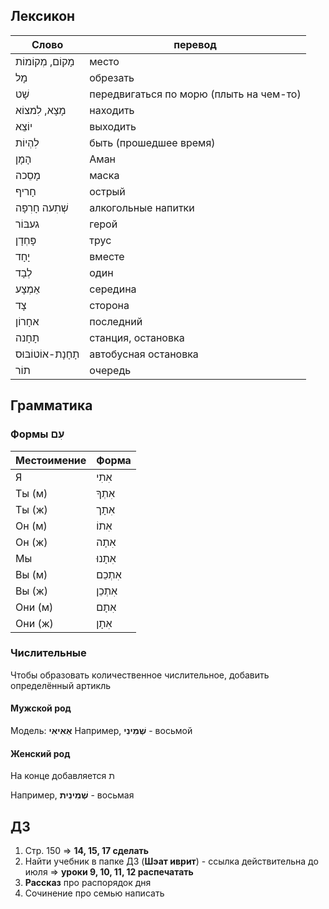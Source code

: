 ## Лексикон

Слово|перевод
|---|---|
מָקוֹם, מְקוֹמוֹת|место
מָל|обрезать
שָׁט|передвигаться по морю (плыть на чем-то)
מָצָא, לִמצוֹא|находить
יוֹצֵא|выходить
לִהְיוֹת|быть (прошедшее время)
הָמָן|Аман
מָסֵכה|маска
חָריף|острый
שְׁתִעה חָרִפָה|алкогольные напитки
געבּוֹר|герой
פָּחְדָן|трус
יָחָד|вместе
לְבָד|один
אֵמְצָע|середина
צָד|сторона
אחָרוֹן|последний
תָחָנה|станция, остановка
תָחָנָת-אוֹטוֹבּוּס|автобусная остановка
תוֹר|очередь

## Грамматика

### Формы עִם

Местоимение|Форма
|---|---|
Я|אִתִי
Ты (м)|אִתְךָ
Ты (ж)|אִתָך
Он (м)|אִתוֹ
Он (ж)|אִתָה
Мы|אִתָנוּ
Вы (м)|אִתְכֵם
Вы (ж)|אִתְכֵן
Они (м)|אִתָם
Они (ж)|אִתָן

### Числительные

Чтобы образовать количественное числительное, добавить определённый артикль

#### Мужской род

Модель: **אְאִיאִי**
Например, **שְׁמִינִי** - восьмой

#### Женский род

На конце добавляется ת

Например, **שְׁמִינִית** - восьмая

## ДЗ

1. Стр. 150 => **14, 15, 17 сделать**
2. Найти учебник в папке ДЗ (**Шэат иврит**) - ссылка действительна до июля => **уроки 9, 10, 11, 12 распечатать**
3. **Рассказ** про распорядок дня
4. Сочинение про семью написать
